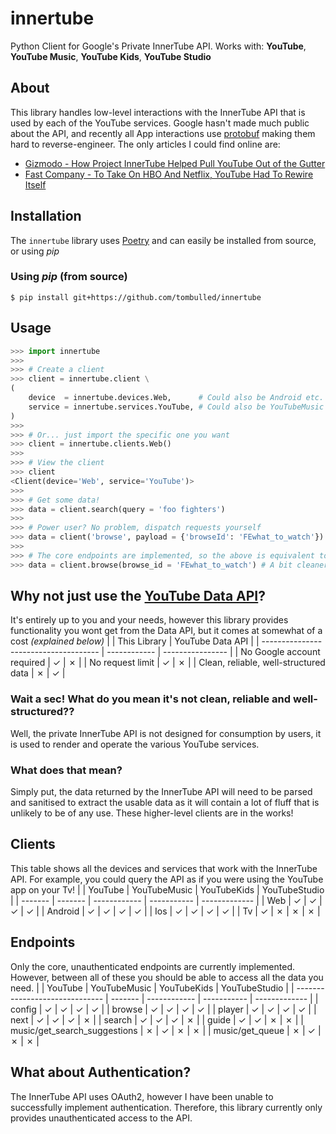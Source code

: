 # innertube
Python Client for Google's Private InnerTube API. Works with: **YouTube**, **YouTube Music**, **YouTube Kids**, **YouTube Studio**

## About
This library handles low-level interactions with the InnerTube API that is used by each of the YouTube services.
Google hasn't made much public about the API, and recently all App interactions use [protobuf](https://github.com/protocolbuffers/protobuf) making them hard to reverse-engineer. The only articles I could find online are:
* [Gizmodo - How Project InnerTube Helped Pull YouTube Out of the Gutter](https://gizmodo.com/how-project-innertube-helped-pull-youtube-out-of-the-gu-1704946491)
* [Fast Company - To Take On HBO And Netflix, YouTube Had To Rewire Itself](https://www.fastcompany.com/3044995/to-take-on-hbo-and-netflix-youtube-had-to-rewire-itself)

## Installation
The `innertube` library uses [Poetry](https://github.com/python-poetry/poetry) and can easily be installed from source, or using *pip*

### Using *pip* (from source)
```console
$ pip install git+https://github.com/tombulled/innertube
```

## Usage
```python
>>> import innertube
>>>
>>> # Create a client
>>> client = innertube.client \
(
    device  = innertube.devices.Web,      # Could also be Android etc.
    service = innertube.services.YouTube, # Could also be YouTubeMusic etc.
)
>>>
>>> # Or... just import the specific one you want
>>> client = innertube.clients.Web()
>>>
>>> # View the client
>>> client
<Client(device='Web', service='YouTube')>
>>>
>>> # Get some data!
>>> data = client.search(query = 'foo fighters')
>>>
>>> # Power user? No problem, dispatch requests yourself
>>> data = client('browse', payload = {'browseId': 'FEwhat_to_watch'})
>>>
>>> # The core endpoints are implemented, so the above is equivalent to:
>>> data = client.browse(browse_id = 'FEwhat_to_watch') # A bit cleaner ;)
```

## Why not just use the [YouTube Data API](https://developers.google.com/youtube/v3/)?
It's entirely up to you and your needs, however this library provides functionality you wont get from the Data API, but it comes at somewhat of a cost *(explained below)*
|                                       | This Library | YouTube Data API |
| ------------------------------------- | ------------ | ---------------- |
| No Google account required            | &check;      | &cross;          |
| No request limit                      | &check;      | &cross;          |
| Clean, reliable, well-structured data | &cross;      | &check;          |

### Wait a sec! What do you mean it's not clean, reliable and well-structured??
Well, the private InnerTube API is not designed for consumption by users, it is used to render and operate the various YouTube services.

### What does that mean?
Simply put, the data returned by the InnerTube API will need to be parsed and sanitised to extract the usable data as it will contain a lot of fluff that is unlikely to be of any use. These higher-level clients are in the works!

## Clients
This table shows all the devices and services that work with the InnerTube API. For example, you could query the API as if you were using the YouTube app on your Tv!
|         | YouTube | YouTubeMusic | YouTubeKids | YouTubeStudio |
| ------- | ------- | ------------ | ----------- | ------------- |
| Web     | &check; | &check;      | &check;     | &check;       |
| Android | &check; | &check;      | &check;     | &check;       |
| Ios     | &check; | &check;      | &check;     | &check;       |
| Tv      | &check; | &cross;      | &cross;     | &cross;       |

## Endpoints
Only the core, unauthenticated endpoints are currently implemented. However, between all of these you should be able to access all the data you need.
|                                | YouTube | YouTubeMusic | YouTubeKids | YouTubeStudio |
| ------------------------------ | ------- | ------------ | ----------- | ------------- |
| config                         | &check; | &check;      | &check;     | &check;       |
| browse                         | &check; | &check;      | &check;     | &check;       |
| player                         | &check; | &check;      | &check;     | &check;       |
| next                           | &check; | &check;      | &check;     | &cross;       |
| search                         | &check; | &check;      | &check;     | &cross;       |
| guide                          | &check; | &check;      | &cross;     | &cross;       |
| music/get_search_suggestions   | &cross; | &check;      | &cross;     | &cross;       |
| music/get_queue                | &cross; | &check;      | &cross;     | &cross;       |

## What about Authentication?
The InnerTube API uses OAuth2, however I have been unable to successfully implement authentication.
Therefore, this library currently only provides unauthenticated access to the API.
